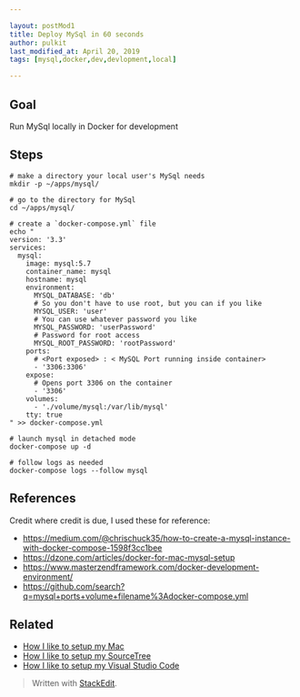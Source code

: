 ```yaml
---

layout: postMod1
title: Deploy MySql in 60 seconds 
author: pulkit
last_modified_at: April 20, 2019
tags: [mysql,docker,dev,devlopment,local]

---
```


## Goal

Run MySql locally in Docker for development

## Steps

```
# make a directory your local user's MySql needs
mkdir -p ~/apps/mysql/

# go to the directory for MySql
cd ~/apps/mysql/

# create a `docker-compose.yml` file
echo "
version: '3.3'
services:
  mysql:
    image: mysql:5.7
    container_name: mysql
    hostname: mysql
    environment:
      MYSQL_DATABASE: 'db'
      # So you don't have to use root, but you can if you like
      MYSQL_USER: 'user'
      # You can use whatever password you like
      MYSQL_PASSWORD: 'userPassword'
      # Password for root access
      MYSQL_ROOT_PASSWORD: 'rootPassword'
    ports:
      # <Port exposed> : < MySQL Port running inside container>
      - '3306:3306'
    expose:
      # Opens port 3306 on the container
      - '3306'
    volumes:
      - './volume/mysql:/var/lib/mysql'
    tty: true
" >> docker-compose.yml

# launch mysql in detached mode
docker-compose up -d

# follow logs as needed
docker-compose logs --follow mysql
```

## References

Credit where credit is due, I used these for reference:
* https://medium.com/@chrischuck35/how-to-create-a-mysql-instance-with-docker-compose-1598f3cc1bee
* https://dzone.com/articles/docker-for-mac-mysql-setup
* https://www.masterzendframework.com/docker-development-environment/
* https://github.com/search?q=mysql+ports+volume+filename%3Adocker-compose.yml

## Related

* [How I like to setup my Mac](https://learnwell.github.io/2018/12/28/setting-up-my-mac.html)
* [How I like to setup my SourceTree](https://learnwell.github.io/2019/04/16/setting-up-my-sourcetree.html)
* [How I like to setup my Visual Studio Code](https://learnwell.github.io/2019/04/20/setting-up-my-vscode.html)

> Written with [StackEdit](https://stackedit.io/).
<!--stackedit_data:
eyJoaXN0b3J5IjpbMTM0MTk5NDAwNCwtODAzOTYxMDc3LDE0OD
U2NjQxMDQsLTY4MzA5NjI5NV19
-->